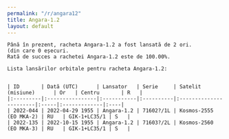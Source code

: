 ```yaml
---
permalink: "/r/angara12"
title: Angara-1.2
layout: default
---
```


    Până în prezent, racheta Angara-1.2 a fost lansată de 2 ori.
    (din care 0 eșecuri.
    Rată de succes a rachetei Angara-1.2 este de 100.00%.
    
    Lista lansărilor orbitale pentru racheta Angara-1.2:
    
    
    | ID       | Dată (UTC)      | Lansator   | Serie     | Satelit (misiune)      | Or   | Centru       | R   |
    |:---------|:----------------|:-----------|:----------|:-----------------------|:-----|:-------------|:----|
    | 2022-044 | 2022-04-29 1955 | Angara-1.2 | 71602?/1L | Kosmos-2555 (EO MKA-2) | RU   | GIK-1+LC35/1 | S   |
    | 2022-135 | 2022-10-15 1955 | Angara-1.2 | 71603?/2L | Kosmos-2560 (EO MKA-3) | RU   | GIK-1+LC35/1 | S   |

